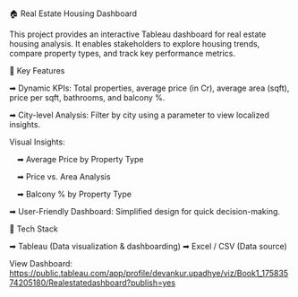 🏠 Real Estate Housing Dashboard

This project provides an interactive Tableau dashboard for real estate housing analysis.
It enables stakeholders to explore housing trends, compare property types, and track key performance metrics.

🔑 Key Features

➡ Dynamic KPIs: Total properties, average price (in Cr), average area (sqft), price per sqft, bathrooms, and balcony %.

➡ City-level Analysis: Filter by city using a parameter to view localized insights.

Visual Insights:

 ➡ Average Price by Property Type
 
 ➡ Price vs. Area Analysis
 
 ➡ Balcony % by Property Type
 
➡ User-Friendly Dashboard: Simplified design for quick decision-making.

🚀 Tech Stack

➡ Tableau (Data visualization & dashboarding)
➡ Excel / CSV (Data source)

View Dashboard: https://public.tableau.com/app/profile/devankur.upadhye/viz/Book1_17583574205180/Realestatedashboard?publish=yes
